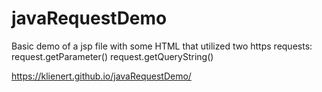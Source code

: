 # javaRequestDemo

Basic demo of a jsp file with some HTML that utilized two https requests: 
request.getParameter()
request.getQueryString()

https://klienert.github.io/javaRequestDemo/
